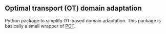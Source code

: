 Optimal transport (OT) domain adaptation
----------------------------------------
Python package to simplify OT-based domain adaptation. This package is basically a small wrapper of [POT](https://pythonot.github.io/auto_examples/domain-adaptation/plot_otda_color_images.html).

